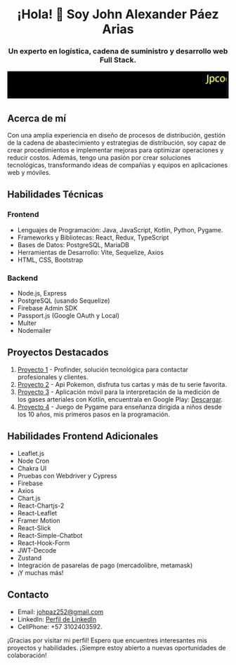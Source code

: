 <h1 align="center">¡Hola! 👋 Soy John Alexander Páez Arias</h1>
<h3 align="center">Un experto en logística, cadena de suministro y desarrollo web Full Stack.</h3>

<p align="center">
  <img src="jpcode.gif" alt="Animación" />
</p>

## Acerca de mí

Con una amplia experiencia en diseño de procesos de distribución, gestión de la cadena de abastecimiento y estrategias de distribución, soy capaz de crear procedimientos e implementar mejoras para optimizar operaciones y reducir costos. Además, tengo una pasión por crear soluciones tecnológicas, transformando ideas de compañías y equipos en aplicaciones web y móviles.

## Habilidades Técnicas

### Frontend

- Lenguajes de Programación: Java, JavaScript, Kotlin, Python, Pygame.
- Frameworks y Bibliotecas: React, Redux, TypeScript
- Bases de Datos: PostgreSQL, MariaDB
- Herramientas de Desarrollo: Vite, Sequelize, Axios
- HTML, CSS, Bootstrap

### Backend

- Node.js, Express
- PostgreSQL (usando Sequelize)
- Firebase Admin SDK
- Passport.js (Google OAuth y Local)
- Multer
- Nodemailer

## Proyectos Destacados

1. [Proyecto 1](https://github.com/johpaz/Profinder.git) - Profinder, solución tecnológica para contactar profesionales y clientes.
2. [Proyecto 2](https://github.com/johpaz/api-pokemon.git) - Api Pokemon, disfruta tus cartas y más de tu serie favorita.
3. [Proyecto 3](https://github.com/johpaz/Arsmonitor.git) - Aplicación móvil para la interpretación de la medición de los gases arteriales con Kotlin, encuentrala en Google Play: [Descargar](https://play.google.com/store/apps/details?id=johpaz.monitor).
4. [Proyecto 4](https://github.com/johpaz/juegonaves.git) - Juego de Pygame para enseñanza dirigida a niños desde los 10 años, mis primeros pasos en la programación.

## Habilidades Frontend Adicionales

- Leaflet.js
- Node Cron
- Chakra UI
- Pruebas con Webdriver y Cypress
- Firebase
- Axios
- Chart.js
- React-Chartjs-2
- React-Leaflet
- Framer Motion
- React-Slick
- React-Simple-Chatbot
- React-Hook-Form
- JWT-Decode
- Zustand
- Integración de pasarelas de pago (mercadolibre, metamask)
- ¡Y muchas más!

## Contacto

- Email: johpaz252@gmail.com
- LinkedIn: [Perfil de LinkedIn](https://www.linkedin.com/in/john-alexander-paez-arias-543b0254/)
- CellPhone: +57 3102403592.

¡Gracias por visitar mi perfil! Espero que encuentres interesantes mis proyectos y habilidades. ¡Siempre estoy abierto a nuevas oportunidades de colaboración!
